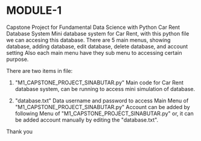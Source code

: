 # MODULE-1
Capstone Project for Fundamental Data Science with Python
Car Rent Database System
  Mini database system for Car Rent, with this python file we can accesing this database.
  There are 5 main menus, showing database, adding database, edit database, delete database, and account setting
  Also each main menu have they sub menu to accessing certain purpose.
  

There are two items in file:
  1.  "M1_CAPSTONE_PROJECT_SINABUTAR.py"
      Main code for Car Rent database system, can be running to access mini simulation of database.
      
  2.  "database.txt"
      Data username and password to access Main Menu of "M1_CAPSTONE_PROJECT_SINABUTAR.py"
      Account can be added by following Menu of "M1_CAPSTONE_PROJECT_SINABUTAR.py" or,
      it can be added account manually by editing the "database.txt".

Thank you      
